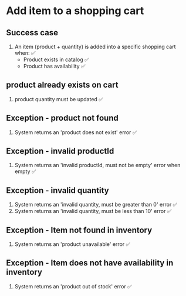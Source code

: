 # Add item to a shopping cart

## Success case

1. An item (product + quantity) is added into a specific shopping cart when: ✅
    - Product exists in catalog ✅
    - Product has availability ✅

## product already exists on cart

1. product quantity must be updated ✅

## Exception - product not found

1. System returns an 'product does not exist' error ✅

## Exception - invalid productId

1. System returns an 'invalid productId, must not be empty' error when empty ✅

## Exception - invalid quantity

1. System returns an 'invalid quantity, must be greater than 0' error ✅
1. System returns an 'invalid quantity, must be less than 10' error ✅

## Exception - Item not found in inventory

1. System returns an 'product unavailable' error ✅

## Exception - Item does not have availability in inventory

1. System returns an 'product out of stock' error ✅
